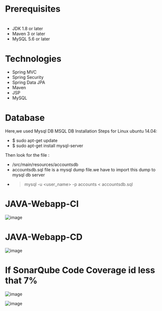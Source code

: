 # Prerequisites
#
- JDK 1.8 or later
- Maven 3 or later
- MySQL 5.6 or later

# Technologies 
- Spring MVC
- Spring Security
- Spring Data JPA
- Maven
- JSP
- MySQL
# Database
Here,we used Mysql DB 
MSQL DB Installation Steps for Linux ubuntu 14.04:
- $ sudo apt-get update
- $ sudo apt-get install mysql-server

Then look for the file :
- /src/main/resources/accountsdb
- accountsdb.sql file is a mysql dump file.we have to import this dump to mysql db server
- > mysql -u <user_name> -p accounts < accountsdb.sql


# JAVA-Webapp-CI

![image](https://user-images.githubusercontent.com/35370115/181523098-e5dffba0-a421-414d-be56-4d9431b3a04e.png)

# JAVA-Webapp-CD

![image](https://user-images.githubusercontent.com/35370115/181778556-6e0bb7ca-11a7-480d-a3b5-52f3d1428317.png)


# If SonarQube Code Coverage id less that 7% 

![image](https://user-images.githubusercontent.com/35370115/183018244-b2e1f0ce-c35c-4758-ab44-998d80674a81.png)

![image](https://user-images.githubusercontent.com/35370115/183018312-5b4269fc-7bf4-43f2-99dc-12308d50d4c2.png)



